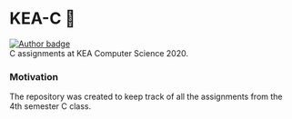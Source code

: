 # KEA-C :moyai:
[![Author badge](https://img.shields.io/badge/Author-@Fliipzy-green?logo=Github&style=flat-square)](https://github.com/Fliipzy)  
C assignments at KEA Computer Science 2020.


### Motivation
The repository was created to keep track of all the assignments from the 4th semester C class.

